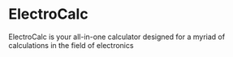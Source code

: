 # ElectroCalc
ElectroCalc is your all-in-one calculator designed for a myriad of calculations in the field of electronics
